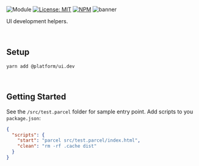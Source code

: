 ![Module](https://img.shields.io/badge/%40platform-ui.dev-%23EA4E7E.svg)
[![License: MIT](https://img.shields.io/badge/license-MIT-blue.svg)](https://opensource.org/licenses/MIT)
[![NPM](https://img.shields.io/npm/v/@platform/ui.dev.svg?colorB=blue&style=flat)](https://www.npmjs.com/package/@platform/ui.dev)
![banner](https://user-images.githubusercontent.com/185555/82716508-dd2a3580-9ceb-11ea-80fc-405915c1f85c.png)

UI development helpers.

<p>&nbsp;</p>

## Setup

    yarn add @platform/ui.dev

<p>&nbsp;</p>

## Getting Started

See the `/src/test.parcel` folder for sample entry point.
Add scripts to you `package.json`:

```json
{
  "scripts": {
    "start": "parcel src/test.parcel/index.html",
    "clean": "rm -rf .cache dist"
  }
}
```

<p>&nbsp;</p>
<p>&nbsp;</p>
